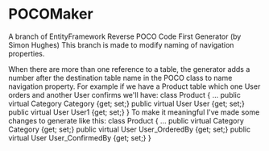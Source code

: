 POCOMaker
=========

A branch of EntityFramework Reverse POCO Code First Generator (by Simon Hughes) 
This branch is made to modify naming of navigation properties.

When there are more than one reference to a table, the generator adds a number after the destination table name in the POCO class to name navigation property. For example if we have a Product table which one User orders and another User confirms we'll have:
class Product
{
 ...
 public virtual Category Category {get; set;}
 public virtual User User {get; set;}
 public virtual User User1 {get; set;}
}
To make it meaningful I've made some changes to generate like this:
class Product
{
 ...
 public virtual Category Category {get; set;}
 public virtual User User_OrderedBy {get; set;}
 public virtual User User_ConfirmedBy {get; set;}
}
